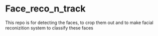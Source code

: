 # Face_reco_n_track
This repo is for detecting the faces, to crop them out and to make facial reconizition system to classify these faces
